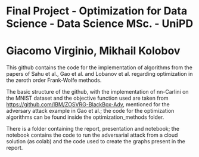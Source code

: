 # Final Project - Optimization for Data Science - Data Science MSc. - UniPD
# Giacomo Virginio, Mikhail Kolobov

This github contains the code for the implementation of algorithms from the papers of Sahu et al., Gao et al. and Lobanov et al. regarding optimization in the zeroth order Frank-Wolfe methods.

The basic structure of the github, with the implementation of nn-Carlini on the MNIST dataset and the objective function used are taken from https://github.com/IBM/ZOSVRG-BlackBox-Adv, mentioned for the adversary attack example in Gao et al.; the code for the optimization algorithms can be found inside the optimization_methods folder.

There is a folder containing the report, presentation and notebook; the notebook contains the code to run the adversarial attack from a cloud solution (as colab) and the code used to create the graphs present in the report.
